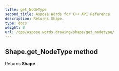 ```yaml
---
title: get_NodeType
second_title: Aspose.Words for C++ API Reference
description: Returns Shape. 
type: docs
weight: 0
url: /cpp/aspose.words.drawing/shape/get_nodetype/
---
```

## Shape.get_NodeType method


Returns **Shape**.

